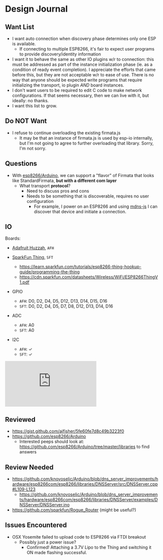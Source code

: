 # Design Journal


## Want List

- I want auto connection when discovery phase determines only one ESP is available.
  - If connecting to multiple ESP8266, it's fair to expect user programs to provide discovery/identity information
- I want it to behave the same as other IO plugins w/r to connection: this must be addressed as part of the instance initialization phase (ie. as a condition of ready event completion). I appreciate the efforts that came before this, but they are not acceptable w/r to ease of use. There is no way that anyone should be expected write programs that require initializing the transport, io plugin _AND_ board instances.
- I don't want users to be required to edit C code to make network configurations. If that seems necessary, then we can live with it, but ideally: no thanks.
- I want this list to grow. 

## Do NOT Want

- I refuse to continue overloading the existing firmata.js
  - It may be that an instance of firmata.js is used by esp-io internally, but I'm not going to agree to further overloading that library. Sorry, I'm not sorry. 


## Questions

- With [esp8266/Arduino](https://github.com/esp8266/Arduino), we can support a "flavor" of Firmata that looks like StandardFirmata, **but with a different com layer**
  - What transport **protocol**?
    - Need to discuss pros and cons
    - Needs to be something that is discoverable, requires no user configuration 
      - For example, I power on an ESP8266 and using [mdns-js](https://github.com/mdns-js/node-mdns-js) I can discover that device and initiate a connection. 





## IO

Boards: 

- [Adafruit Huzzah](https://learn.adafruit.com/adafruit-huzzah-esp8266-breakout/), `AFH`
- [SparkFun Thing](https://learn.sparkfun.com/tutorials/esp8266-thing-hookup-guide/), `SFT`
  - https://learn.sparkfun.com/tutorials/esp8266-thing-hookup-guide/programming-the-thing
  - https://cdn.sparkfun.com/datasheets/Wireless/WiFi/ESP8266ThingV1.pdf



- GPIO
  - `AFH`: D0, D2, D4, D5, D12, D13, D14, D15, D16
  - `SFT`: D0, D2, D4, D5, D7, D8, D12, D13, D14, D16
- ADC
  - `AFH`: A0
  - `SFT`: A0
- I2C
  - `AFH`: ✓
  - `SFT`: ✓

![](http://www.esp8266.com/wiki/lib/exe/fetch.php?media=pin_functions.png)


## Reviewed

- https://gist.github.com/ajfisher/5fe60fe7d8c49b3223f0
- https://github.com/esp8266/Arduino
  - Interested peeps should look at: https://github.com/esp8266/Arduino/tree/master/libraries to find answers

## Review Needed

- https://github.com/knovoselic/Arduino/blob/dns_server_improvements/hardware/esp8266com/esp8266/libraries/DNSServer/src/DNSServer.cpp#L109-L123
  + https://github.com/knovoselic/Arduino/blob/dns_server_improvements/hardware/esp8266com/esp8266/libraries/DNSServer/examples/DNSServer/DNSServer.ino
- https://github.com/sparkfun/Rogue_Router (might be useful?)

## Issues Encountered

- OSX Yosemite failed to upload code to ESP8266 via FTDI breakout
  - Possibly just a power issue?
    - Confirmed! Attaching a 3.7V Lipo to the Thing and switching it ON made flashing successful.


